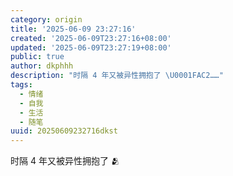 ```yaml
---
category: origin
title: '2025-06-09 23:27:16'
created: '2025-06-09T23:27:16+08:00'
updated: '2025-06-09T23:27:19+08:00'
public: true
author: dkphhh
description: "时隔 4 年又被异性拥抱了 \U0001FAC2……"
tags:
  - 情绪
  - 自我
  - 生活
  - 随笔
uuid: 20250609232716dkst
---
```


时隔 4 年又被异性拥抱了 🫂
